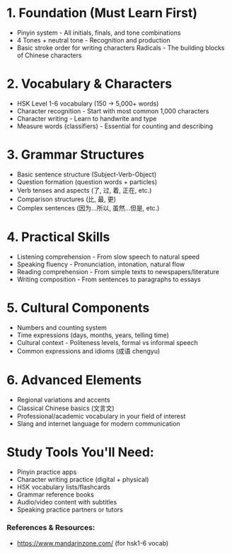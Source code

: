 # 1. Foundation (Must Learn First)

- Pinyin system - All initials, finals, and tone combinations
- 4 Tones + neutral tone - Recognition and production
- Basic stroke order for writing characters
Radicals - The building blocks of Chinese characters

# 2. Vocabulary & Characters

- HSK Level 1-6 vocabulary (150 → 5,000+ words)
- Character recognition - Start with most common 1,000 characters
- Character writing - Learn to handwrite and type
- Measure words (classifiers) - Essential for counting and describing

# 3. Grammar Structures

- Basic sentence structure (Subject-Verb-Object)
- Question formation (question words + particles)
- Verb tenses and aspects (了, 过, 着, 正在, etc.)
- Comparison structures (比, 最, 更)
- Complex sentences (因为...所以, 虽然...但是, etc.)

# 4. Practical Skills

- Listening comprehension - From slow speech to natural speed
- Speaking fluency - Pronunciation, intonation, natural flow
- Reading comprehension - From simple texts to newspapers/literature
- Writing composition - From sentences to paragraphs to essays

# 5. Cultural Components

- Numbers and counting system
- Time expressions (days, months, years, telling time)
- Cultural context - Politeness levels, formal vs informal speech
- Common expressions and idioms (成语 chengyu)

# 6. Advanced Elements

- Regional variations and accents
- Classical Chinese basics (文言文)
- Professional/academic vocabulary in your field of interest
- Slang and internet language for modern communication

# Study Tools You'll Need:

- Pinyin practice apps
- Character writing practice (digital + physical)
- HSK vocabulary lists/flashcards
- Grammar reference books
- Audio/video content with subtitles
- Speaking practice partners or tutors

### References & Resources:
- https://www.mandarinzone.com/ (for hsk1-6 vocab)